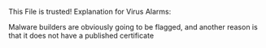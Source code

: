 This File is trusted!
Explanation for Virus Alarms:

Malware builders are obviously going to be flagged, and another reason is that it does not have a published certificate 
